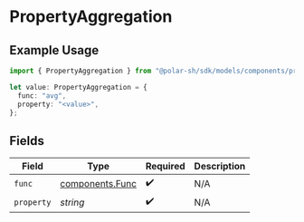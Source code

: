 # PropertyAggregation

## Example Usage

```typescript
import { PropertyAggregation } from "@polar-sh/sdk/models/components/propertyaggregation.js";

let value: PropertyAggregation = {
  func: "avg",
  property: "<value>",
};
```

## Fields

| Field                                              | Type                                               | Required                                           | Description                                        |
| -------------------------------------------------- | -------------------------------------------------- | -------------------------------------------------- | -------------------------------------------------- |
| `func`                                             | [components.Func](../../models/components/func.md) | :heavy_check_mark:                                 | N/A                                                |
| `property`                                         | *string*                                           | :heavy_check_mark:                                 | N/A                                                |